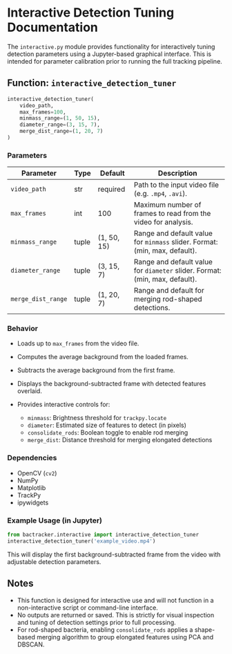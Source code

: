# Interactive Detection Tuning Documentation

The `interactive.py` module provides functionality for interactively tuning detection parameters using a Jupyter-based graphical interface. This is intended for parameter calibration prior to running the full tracking pipeline.

## Function: `interactive_detection_tuner`

```python
interactive_detection_tuner(
    video_path,
    max_frames=100,
    minmass_range=(1, 50, 15),
    diameter_range=(3, 15, 7),
    merge_dist_range=(1, 20, 7)
)
```

### Parameters

| Parameter          | Type  | Default     | Description                                                                 |
| ------------------ | ----- | ----------- | --------------------------------------------------------------------------- |
| `video_path`       | str   | required    | Path to the input video file (e.g. `.mp4`, `.avi`).                         |
| `max_frames`       | int   | 100         | Maximum number of frames to read from the video for analysis.               |
| `minmass_range`    | tuple | (1, 50, 15) | Range and default value for `minmass` slider. Format: (min, max, default).  |
| `diameter_range`   | tuple | (3, 15, 7)  | Range and default value for `diameter` slider. Format: (min, max, default). |
| `merge_dist_range` | tuple | (1, 20, 7)  | Range and default for merging rod-shaped detections.                        |

### Behavior

* Loads up to `max_frames` from the video file.
* Computes the average background from the loaded frames.
* Subtracts the average background from the first frame.
* Displays the background-subtracted frame with detected features overlaid.
* Provides interactive controls for:

  * `minmass`: Brightness threshold for `trackpy.locate`
  * `diameter`: Estimated size of features to detect (in pixels)
  * `consolidate_rods`: Boolean toggle to enable rod merging
  * `merge_dist`: Distance threshold for merging elongated detections

### Dependencies

* OpenCV (`cv2`)
* NumPy
* Matplotlib
* TrackPy
* ipywidgets

### Example Usage (in Jupyter)

```python
from bactracker.interactive import interactive_detection_tuner
interactive_detection_tuner('example_video.mp4')
```

This will display the first background-subtracted frame from the video with adjustable detection parameters.

## Notes

* This function is designed for interactive use and will not function in a non-interactive script or command-line interface.
* No outputs are returned or saved. This is strictly for visual inspection and tuning of detection settings prior to full processing.
* For rod-shaped bacteria, enabling `consolidate_rods` applies a shape-based merging algorithm to group elongated features using PCA and DBSCAN.
